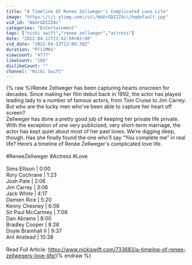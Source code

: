 ```yaml
---
title: "A Timeline Of Renee Zellweger's Complicated Love Life"
image: "https:\/\/i.ytimg.com\/vi\/WaUrGDIZZ4c\/hqdefault.jpg"
vid_id: "WaUrGDIZZ4c"
categories: "Entertainment"
tags: ["nicki swift","renee zellweger","actress"]
date: "2022-04-12T21:42:50+03:00"
vid_date: "2022-04-12T12:00:30Z"
duration: "PT12M6S"
viewcount: "4777"
likeCount: "166"
dislikeCount: ""
channel: "Nicki Swift"
---
```

{% raw %}Renée Zellweger has been capturing hearts onscreen for decades. Since making her film debut back in 1992, the actor has played leading lady to a number of famous actors, from Tom Cruise to Jim Carrey. But who are the lucky men who've been able to capture her heart off screen?<br />Zellweger has done a pretty good job of keeping her private life private. With the exception of one very publicized, very short-term marriage, the actor has kept quiet about most of her past loves. We’re digging deep, though. Has she finally found the one who’ll say “You complete me” in real life? Here’s a timeline of Renée Zellweger's complicated love life.<br /><br />#ReneeZellweger #Actress #Love<br /><br />Sims Ellison | 0:00<br />Rory Cochrane | 1:23<br />Josh Pate | 2:06<br />Jim Carrey | 3:06<br />Jack White | 4:17<br />Damien Rice | 5:20<br />Kenny Chesney | 6:08<br />Sir Paul McCartney | 7:08<br />Dan Abrams | 8:00<br />Bradley Cooper | 8:28<br />Doyle Bramhall II | 9:37<br />Ant Anstead | 10:38<br /><br />Read Full Article: <a rel="nofollow" target="blank" href="https://www.nickiswift.com/733683/a-timeline-of-renee-zellwegers-love-life/">https://www.nickiswift.com/733683/a-timeline-of-renee-zellwegers-love-life/</a>{% endraw %}
